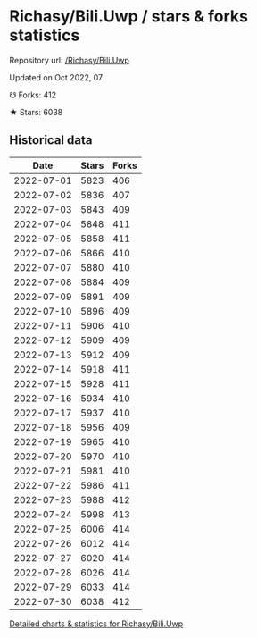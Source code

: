 # Richasy/Bili.Uwp / stars & forks statistics

Repository url: [/Richasy/Bili.Uwp](https://github.com/Richasy/Bili.Uwp)

Updated on Oct 2022, 07

☋ Forks: 412

★ Stars: 6038

## Historical data
| Date | Stars | Forks |
|------|-------|-------|
| 2022-07-01 | 5823 | 406 | 
| 2022-07-02 | 5836 | 407 | 
| 2022-07-03 | 5843 | 409 | 
| 2022-07-04 | 5848 | 411 | 
| 2022-07-05 | 5858 | 411 | 
| 2022-07-06 | 5866 | 410 | 
| 2022-07-07 | 5880 | 410 | 
| 2022-07-08 | 5884 | 409 | 
| 2022-07-09 | 5891 | 409 | 
| 2022-07-10 | 5896 | 409 | 
| 2022-07-11 | 5906 | 410 | 
| 2022-07-12 | 5909 | 409 | 
| 2022-07-13 | 5912 | 409 | 
| 2022-07-14 | 5918 | 411 | 
| 2022-07-15 | 5928 | 411 | 
| 2022-07-16 | 5934 | 410 | 
| 2022-07-17 | 5937 | 410 | 
| 2022-07-18 | 5956 | 409 | 
| 2022-07-19 | 5965 | 410 | 
| 2022-07-20 | 5970 | 410 | 
| 2022-07-21 | 5981 | 410 | 
| 2022-07-22 | 5986 | 411 | 
| 2022-07-23 | 5988 | 412 | 
| 2022-07-24 | 5998 | 413 | 
| 2022-07-25 | 6006 | 414 | 
| 2022-07-26 | 6012 | 414 | 
| 2022-07-27 | 6020 | 414 | 
| 2022-07-28 | 6026 | 414 | 
| 2022-07-29 | 6033 | 414 | 
| 2022-07-30 | 6038 | 412 | 


[Detailed charts & statistics for Richasy/Bili.Uwp](https://reviewgithub.com/rep/Richasy/Bili.Uwp)

